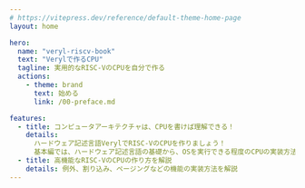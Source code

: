 ```yaml
---
# https://vitepress.dev/reference/default-theme-home-page
layout: home

hero:
  name: "veryl-riscv-book"
  text: "Verylで作るCPU"
  tagline: 実用的なRISC-VのCPUを自分で作る
  actions:
    - theme: brand
      text: 始める
      link: /00-preface.md

features:
  - title: コンピュータアーキテクチャは、CPUを書けば理解できる！
    details: 
      ハードウェア記述言語VerylでRISC-VのCPUを作りましょう！
      基本編では、ハードウェア記述言語の基礎から、OSを実行できる程度のCPUの実装方法までを解説します。
  - title: 高機能なRISC-VのCPUの作り方を解説
    details: 例外、割り込み、ページングなどの機能の実装方法を解説
---
```


